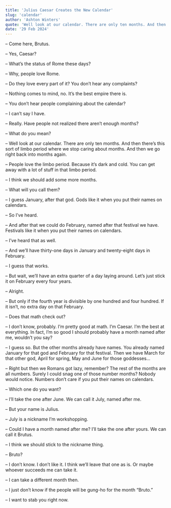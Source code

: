 ```yaml
---
title: 'Julius Caesar Creates the New Calendar'
slug: 'calendar'
author: 'Ashton Winters'
quote: 'Well look at our calendar. There are only ten months. And then there’s this sort of limbo period where we stop caring about months. And then we go right back into months again.'
date: '29 Feb 2024'
---
```



– Come here, Brutus.

– Yes, Caesar?

– What’s the status of Rome these days?

– Why, people love Rome.

– Do they love every part of it? You don’t hear any complaints?

– Nothing comes to mind, no. It’s the best empire there is.

– You don’t hear people complaining about the calendar?

– I can’t say I have.

– Really. Have people not realized there aren’t enough months?

– What do you mean?

– Well look at our calendar. There are only ten months. And then there’s this sort of limbo period where we stop caring about months. And then we go right back into months again.

– People love the limbo period. Because it’s dark and cold. You can get away with a lot of stuff in that limbo period.

– I think we should add some more months.

– What will you call them?

– I guess January, after that god. Gods like it when you put their names on calendars.

– So I’ve heard.

– And after that we could do February, named after that festival we have. Festivals like it when you put their names on calendars.

– I’ve heard that as well.

– And we’ll have thirty-one days in January and twenty-eight days in February.

– I guess that works.

– But wait, we’ll have an extra quarter of a day laying around. Let’s just stick it on February every four years.

– Alright.

– But only if the fourth year is divisible by one hundred and four hundred. If it isn’t, no extra day on that February.

– Does that math check out?

– I don’t know, probably. I’m pretty good at math. I’m Caesar. I’m the best at everything. In fact, I’m so good I should probably have a month named after me, wouldn’t you say?

– I guess so. But the other months already have names. You already named January for that god and February for that festival. Then we have March for that other god, April for spring, May and June for those goddesses…

– Right but then we Romans got lazy, remember? The rest of the months are all numbers. Surely I could snag one of those number months? Nobody would notice. Numbers don’t care if you put their names on calendars.

– Which one do you want?

– I’ll take the one after June. We can call it July, named after me.

– But your name is Julius.

– July is a nickname I’m workshopping.

– Could I have a month named after me? I’ll take the one after yours. We can call it Brutus.

– I think we should stick to the nickname thing.

– Bruto?

– I don’t know. I don’t like it. I think we’ll leave that one as is. Or maybe whoever succeeds me can take it.

– I can take a different month then.

– I just don’t know if the people will be gung-ho for the month “Bruto.”

– I want to stab you right now.